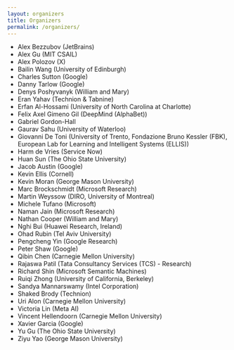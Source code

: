 ```yaml
---
layout: organizers
title: Organizers
permalink: /organizers/
---
```


* Alex	Bezzubov	(JetBrains)
* Alex	Gu	(MIT CSAIL)
* Alex	Polozov	(X)
* Bailin Wang	(University of Edinburgh)
* Charles	Sutton	(Google)
* Danny	Tarlow	(Google)
* Denys	Poshyvanyk	(William and Mary)
* Eran	Yahav	(Technion & Tabnine)
* Erfan Al-Hossami (University of North Carolina at Charlotte)
* Felix Axel Gimeno Gil	(DeepMind (AlphaBet))
* Gabriel	Gordon-Hall
* Gaurav Sahu (University of Waterloo)
* Giovanni	De Toni	(University of Trento, Fondazione Bruno Kessler (FBK), European Lab for Learning and Intelligent Systems (ELLIS))
* Harm	de Vries	(Service Now)
* Huan	Sun	(The Ohio State University)
* Jacob	Austin	(Google)
* Kevin	Ellis	(Cornell)
* Kevin	Moran	(George Mason University)
* Marc	Brockschmidt	(Microsoft Research)
* Martin	Weyssow	(DIRO, University of Montreal)
* Michele	Tufano	(Microsoft)
* Naman	Jain	(Microsoft Research)
* Nathan	Cooper	(William and Mary)
* Nghi	Bui	(Huawei Research, Ireland)
* Ohad	Rubin	(Tel Aviv University)
* Pengcheng	Yin	(Google Research)
* Peter	Shaw	(Google)
* Qibin	Chen	(Carnegie Mellon University)
* Rajaswa	Patil	(Tata Consultancy Services (TCS) - Research)
* Richard	Shin	(Microsoft Semantic Machines)
* Ruiqi	Zhong	(University of California, Berkeley)
* Sandya	Mannarswamy	(Intel Corporation)
* Shaked	Brody	(Technion)
* Uri	Alon	(Carnegie Mellon University)
* Victoria	Lin	(Meta AI)
* Vincent	Hellendoorn	(Carnegie Mellon University)
* Xavier	Garcia	(Google)
* Yu	Gu	(The Ohio State University)
* Ziyu	Yao	(George Mason University)
